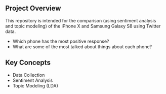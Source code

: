 ## Project Overview

This repository is intended for the comparison (using sentiment analysis and topic modeling) of the iPhone X and Samsung Galaxy S8 using Twitter data.

- Which phone has the most positive response?
- What are some of the most talked about things about each phone?

## Key Concepts

- Data Collection
- Sentiment Analysis
- Topic Modeling (LDA)

<script src="https://gist.github.com/ahipolito94/a52686c4ca42909a43a1dbac744689aa.js"></script>
